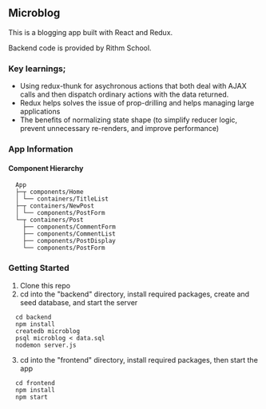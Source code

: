 ## Microblog

This is a blogging app built with React and Redux. 

Backend code is provided by Rithm School. 

### Key learnings;

  * Using redux-thunk for asychronous actions that both deal with AJAX calls and then dispatch ordinary actions with the data returned.
  * Redux helps solves the issue of prop-drilling and helps managing large applications
  * The benefits of normalizing state shape (to simplify reducer logic, prevent unnecessary re-renders, and improve performance)

### App Information
#### Component Hierarchy

```
  App
  ├─┬ components/Home
  │ └── containers/TitleList
  ├─┬ containers/NewPost
  │ └── components/PostForm
  └─┬ containers/Post
    ├── components/CommentForm
    ├── components/CommentList
    ├── components/PostDisplay
    └── components/PostForm
```

### Getting Started
1. Clone this repo
2. cd into the "backend" directory, install required packages, create and seed database, and start the server
```
  cd backend
  npm install
  createdb microblog
  psql microblog < data.sql
  nodemon server.js 

```
3. cd into the "frontend" directory, install required packages, then start the app

```
  cd frontend
  npm install
  npm start
```
